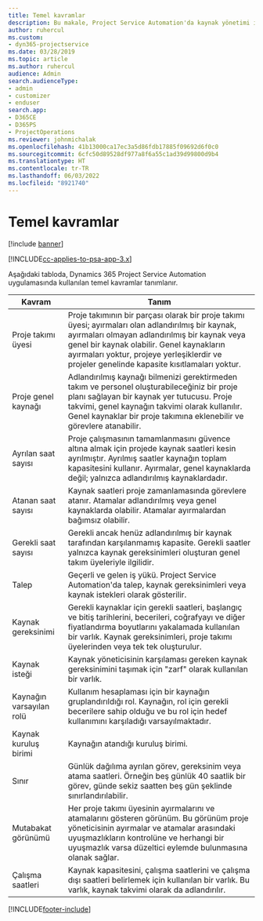 ```yaml
---
title: Temel kavramlar
description: Bu makale, Project Service Automation'da kaynak yönetimi için temel kavramlar hakkında bilgi sağlar.
author: ruhercul
ms.custom:
- dyn365-projectservice
ms.date: 03/28/2019
ms.topic: article
ms.author: ruhercul
audience: Admin
search.audienceType:
- admin
- customizer
- enduser
search.app:
- D365CE
- D365PS
- ProjectOperations
ms.reviewer: johnmichalak
ms.openlocfilehash: 41b13000ca17ec3a5d86fdb17885f09692d6f0c0
ms.sourcegitcommit: 6cfc50d89528df977a8f6a55c1ad39d99800d9b4
ms.translationtype: HT
ms.contentlocale: tr-TR
ms.lasthandoff: 06/03/2022
ms.locfileid: "8921740"
---
```

# <a name="key-concepts"></a>Temel kavramlar

[!include [banner](../includes/psa-now-project-operations.md)]

[!INCLUDE[cc-applies-to-psa-app-3.x](../includes/cc-applies-to-psa-app-3x.md)]

Aşağıdaki tabloda, Dynamics 365 Project Service Automation uygulamasında kullanılan temel kavramlar tanımlanır.

| Kavram                    | Tanım |
|----------------------------|------------|
| Proje takımı üyesi        | Proje takımının bir parçası olarak bir proje takımı üyesi; ayırmaları olan adlandırılmış bir kaynak, ayırmaları olmayan adlandırılmış bir kaynak veya genel bir kaynak olabilir. Genel kaynakların ayırmaları yoktur, projeye yerleşiklerdir ve projeler genelinde kapasite kısıtlamaları yoktur. |
| Proje genel kaynağı   | Adlandırılmış kaynağı bilmenizi gerektirmeden takım ve personel oluşturabileceğiniz bir proje planı sağlayan bir kaynak yer tutucusu. Proje takvimi, genel kaynağın takvimi olarak kullanılır. Genel kaynaklar bir proje takımına eklenebilir ve görevlere atanabilir. |
| Ayrılan saat sayısı               | Proje çalışmasının tamamlanmasını güvence altına almak için projede kaynak saatleri kesin ayrılmıştır. Ayrılmış saatler kaynağın toplam kapasitesini kullanır. Ayırmalar, genel kaynaklarda değil; yalnızca adlandırılmış kaynaklardadır. |
| Atanan saat sayısı             | Kaynak saatleri proje zamanlamasında görevlere atanır. Atamalar adlandırılmış veya genel kaynaklarda olabilir. Atamalar ayırmalardan bağımsız olabilir. |
| Gerekli saat sayısı             | Gerekli ancak henüz adlandırılmış bir kaynak tarafından karşılanmamış kapasite. Gerekli saatler yalnızca kaynak gereksinimleri oluşturan genel takım üyeleriyle ilgilidir. |
| Talep                     | Geçerli ve gelen iş yükü. Project Service Automation'da talep, kaynak gereksinimleri veya kaynak istekleri olarak gösterilir. |
| Kaynak gereksinimi       | Gerekli kaynaklar için gerekli saatleri, başlangıç ve bitiş tarihlerini, becerileri, coğrafyayı ve diğer fiyatlandırma boyutlarını yakalamada kullanılan bir varlık. Kaynak gereksinimleri, proje takımı üyelerinden veya tek tek oluşturulur. |
| Kaynak isteği           | Kaynak yöneticisinin karşılaması gereken kaynak gereksinimini taşımak için "zarf" olarak kullanılan bir varlık. |
| Kaynağın varsayılan rolü      | Kullanım hesaplaması için bir kaynağın gruplandırıldığı rol. Kaynağın, rol için gerekli becerilere sahip olduğu ve bu rol için hedef kullanımını karşıladığı varsayılmaktadır. |
| Kaynak kuruluş birimi | Kaynağın atandığı kuruluş birimi. |
| Sınır                    | Günlük dağılıma ayrılan görev, gereksinim veya atama saatleri. Örneğin beş günlük 40 saatlik bir görev, günde sekiz saatten beş gün şeklinde sınırlandırılabilir. |
| Mutabakat görünümü        | Her proje takımı üyesinin ayırmalarını ve atamalarını gösteren görünüm. Bu görünüm proje yöneticisinin ayırmalar ve atamalar arasındaki uyuşmazlıkların kontrolüne ve herhangi bir uyuşmazlık varsa düzeltici eylemde bulunmasına olanak sağlar. |
| Çalışma saatleri                 | Kaynak kapasitesini, çalışma saatlerini ve çalışma dışı saatleri belirlemek için kullanılan bir varlık. Bu varlık, kaynak takvimi olarak da adlandırılır. |


[!INCLUDE[footer-include](../includes/footer-banner.md)]

